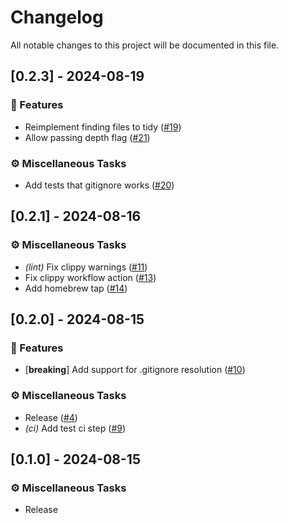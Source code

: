 # Changelog

All notable changes to this project will be documented in this file.

## [0.2.3] - 2024-08-19

### 🚀 Features

- Reimplement finding files to tidy ([#19](https://github.com/todor-a/tidy-json/pull/19))
- Allow passing depth flag ([#21](https://github.com/todor-a/tidy-json/pull/21))

### ⚙️ Miscellaneous Tasks

- Add tests that gitignore works ([#20](https://github.com/todor-a/tidy-json/pull/20))

<!-- generated by git-cliff -->
<!-- generated by git-cliff -->
## [0.2.1] - 2024-08-16

### ⚙️ Miscellaneous Tasks

- *(lint)* Fix clippy warnings ([#11](https://github.com/todor-a/tidy-json/pull/11))
- Fix clippy workflow action ([#13](https://github.com/todor-a/tidy-json/pull/13))
- Add homebrew tap ([#14](https://github.com/todor-a/tidy-json/pull/14))

<!-- generated by git-cliff -->
## [0.2.0] - 2024-08-15

### 🚀 Features

- [**breaking**] Add support for .gitignore resolution ([#10](https://github.com/todor-a/tidy-json/pull/10))

### ⚙️ Miscellaneous Tasks

- Release ([#4](https://github.com/todor-a/tidy-json/pull/4))
- *(ci)* Add test ci step ([#9](https://github.com/todor-a/tidy-json/pull/9))

<!-- generated by git-cliff -->
<!-- generated by git-cliff -->
## [0.1.0] - 2024-08-15

### ⚙️ Miscellaneous Tasks

- Release

<!-- generated by git-cliff -->
<!-- generated by git-cliff -->
